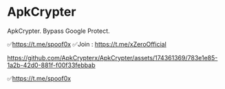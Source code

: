 # ApkCrypter
ApkCrypter.
Bypass Google Protect.

✅https://t.me/spoof0x
✅Join : https://t.me/xZeroOfficial

https://github.com/ApkCrypterx/ApkCrypter/assets/174361369/783e1e85-1a2b-42d0-881f-f00f33febbab


✅https://t.me/spoof0x
